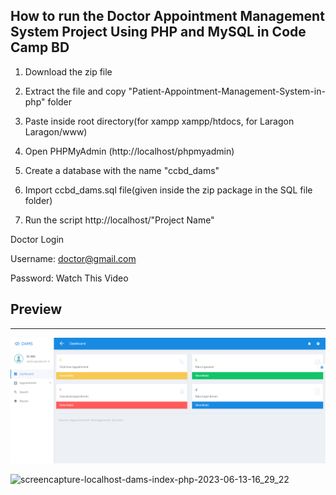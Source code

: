 ## How to run the Doctor Appointment Management System Project Using PHP and MySQL in Code Camp BD

1. Download the zip file

2. Extract the file and copy "Patient-Appointment-Management-System-in-php" folder

3. Paste inside root directory(for xampp xampp/htdocs, for Laragon Laragon/www)

4. Open PHPMyAdmin (http://localhost/phpmyadmin)

5. Create a database with the name "ccbd_dams"

6. Import ccbd_dams.sql file(given inside the zip package in the SQL file folder)

7. Run the script http://localhost/"Project Name"


Doctor Login

Username: doctor@gmail.com

Password: Watch This Video


## Preview 
----------------------------
<img src="01.png">

![screencapture-localhost-dams-index-php-2023-06-13-16_29_22](https://github.com/dev-mhrony/Patient-Appointment-Management-System-in-PHP/assets/78216965/35be7b00-fadc-4666-8e66-c737e5a7a104)

